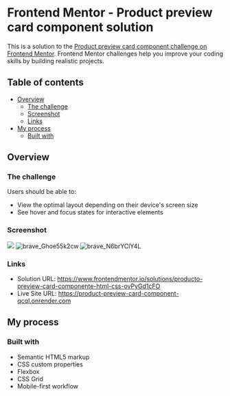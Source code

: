 # Frontend Mentor - Product preview card component solution

This is a solution to the [Product preview card component challenge on Frontend Mentor](https://www.frontendmentor.io/challenges/product-preview-card-component-GO7UmttRfa). Frontend Mentor challenges help you improve your coding skills by building realistic projects. 

## Table of contents

- [Overview](#overview)
  - [The challenge](#the-challenge)
  - [Screenshot](#screenshot)
  - [Links](#links)
- [My process](#my-process)
  - [Built with](#built-with)

## Overview

### The challenge

Users should be able to:

- View the optimal layout depending on their device's screen size
- See hover and focus states for interactive elements

### Screenshot

![](./screenshot.jpg)
![brave_Ghoe55k2cw](https://user-images.githubusercontent.com/106033066/221975709-9329da29-2661-47d4-8a40-3f15d767ec8a.png)
![brave_N6brYClY4L](https://user-images.githubusercontent.com/106033066/221975725-5223f466-8732-4924-b387-da0ca3cf0bdb.png)

### Links

- Solution URL: https://www.frontendmentor.io/solutions/producto-preview-card-componente-html-css-ovPyGd1cFO
- Live Site URL: https://product-preview-card-component-qcql.onrender.com

## My process

### Built with

- Semantic HTML5 markup
- CSS custom properties
- Flexbox
- CSS Grid
- Mobile-first workflow
